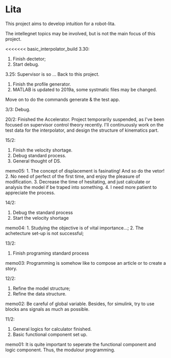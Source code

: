 # Lita

This project aims to develop intuition for a robot-lita. 

The intellegnet topics may be involved, but is not the main focus of this project.

<<<<<<< basic_interpolator_build
3.30:
1. Finish dectetor;
2. Start debug.

3.25:
Supervisor is so ... Back to this project.
1. Finish the profile generator.
2. MATLAB is updated to 2019a, some systmatic files may be changed.

Move on to do the commands generate & the test app.

3/3:
Debug.

20/2:
Finished the Accelerator.
Project temporarily suspended, as I've been focused on supervisor control theory recently.
I'll continuously work on the test data for the interpolator, and design the structure of kinematics part.

15/2: 
1. Finish the velocity shortage.
2. Debug standard process.
3. General thought of DS.

memo05: 1. The concept of displacement is fasinating! And so do the vetor!
        2. No need of perfect of the first time, and enjoy the pleasure of modification.
        3. Decrease the time of hesitating, and just calculate or analysis the model if be traped into something.
        4. I need more patient to appreciate the process.

14/2:
1. Debug the standard process
2. Start the velocity shortage

memo04: 1. Studying the objective is of vital importance...;
        2. The achetecture set-up is not successful;

13/2:
1. Finish programing standard process

memo03: Programming is somehow like to compose an article or to create a story.

12/2:
1. Refine the model structure;
2. Refine the data structure.

memo02: Be careful of global variable. Besides, for simulink, try to use blocks ans signals as much as possible.

11/2:
1. General logics for calculator finished.
2. Basic functional component set up.

memo01: It is quite important to seperate the functional component and logic component. Thus, the modulour programming.
